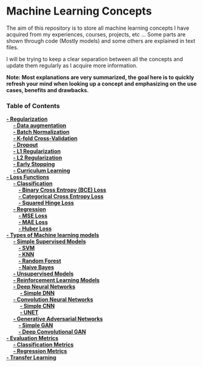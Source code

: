 # Machine Learning Concepts

The aim of this repository is to store all machine learning concepts I have acquired from my experiences, courses, projects, etc ... 
Some parts are  shown through code (Mostly models) and some others are explained in text files.

I will be trying to keep a clear separation between all the concepts and update them regularly as I acquire more information.

**Note: Most explanations are very summarized, the goal here is to quickly refresh your mind when looking up a concept and 
emphasizing on the use cases, benefits and drawbacks.**

### Table of Contents
**[- Regularization](regularization)**<br>
&emsp; **[- Data augmentation](regularization/data_augmentation/data_augmentation.md)**<br>
&emsp; **[- Batch Normalization](regularization/batch_normalization.md)**<br>
&emsp; **[- K-fold Cross-Validation](regularization/kfold_cross_validation.md)**<br>
&emsp; **[- Dropout](regularization/dropout.md)**<br>
&emsp; **[- L1 Regularization](regularization/l1_regularization.md)**<br>
&emsp; **[- L2 Regularization](regularization/l2_regularization.md)**<br>
&emsp; **[- Early Stopping](regularization/early_stopping.md)**<br>
&emsp; **[- Curriculum Learning](regularization/curriculum_learning.md)**<br>
**[- Loss Functions](loss_functions)**<br>
&emsp; **[- Classification](loss_functions/classification)**<br>
&emsp;&emsp; **[- Binary Cross Entropy (BCE) Loss](loss_functions/classification/binary_cross_entropy_loss.md)**<br>
&emsp;&emsp; **[- Categorical Cross Entropy Loss](loss_functions/classification/cross_entropy_loss.md)**<br>
&emsp;&emsp; **[- Squared Hinge Loss](loss_functions/classification/squared_hinge_loss.md)**<br>
&emsp; **[- Regression](loss_functions/regression)**<br>
&emsp;&emsp; **[- MSE Loss](loss_functions/regression/mse_loss.md)**<br>
&emsp;&emsp; **[- MAE Loss](loss_functions/regression/mae_loss.md)**<br>
&emsp;&emsp; **[- Huber Loss](loss_functions/regression/huber_loss.md)**<br>
**[- Types of Machine learning models](models)**<br>
&emsp; **[- Simple Supervised Models](models/supervised)**<br>
&emsp;&emsp; **[- SVM](models/supervised/SVM/SVM.md)**<br>
&emsp;&emsp; **[- KNN](models/supervised/KNN/KNN.md)**<br>
&emsp;&emsp; **[- Random Forest](models/supervised/random_forest/random_forest.md)**<br>
&emsp;&emsp; **[- Naive Bayes](models/supervised/naive_bayes/naive_bayes.md)**<br>
&emsp; **[- Unsupervised Models](models/unsupervised)**<br>
&emsp; **[- Reinforcement Learning Models](models/reinforcement_learning)**<br>
&emsp; **[- Deep Neural Networks](models/DNN)**<br>
&emsp; &emsp;  **[- Simple DNN](models/DNN/simple_DNN/simple_DNN.py)**<br>
&emsp; **[- Convolution Neural Networks](models/CNN)**<br>
&emsp; &emsp; **[- Simple CNN](models/CNN/simple_CNN/simple_CNN.py)**<br>
&emsp; &emsp; **[- UNET](models/CNN/UNet/UNet.py)**<br>
&emsp; **[- Generative Adversarial Networks](models/GAN)**<br>
&emsp;&emsp; **[- Simple GAN](models/GAN/SimpleGAN.py)**<br>
&emsp;&emsp; **[- Deep Convolutional GAN](models/GAN/DCGan.py)**<br>
**[- Evaluation Metrics](evaluation_metrics)**<br>
&emsp; **[- Classification Metrics](evaluation_metrics/classification_metrics.md)**<br>
&emsp; **[- Regression Metrics](evaluation_metrics/regression_metrics.md)**<br>
**[- Transfer Learning](transfer_learning.md)**<br>
